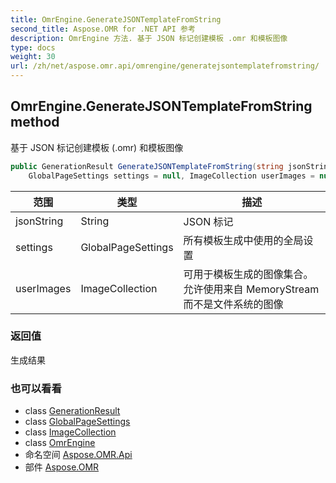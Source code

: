 ```yaml
---
title: OmrEngine.GenerateJSONTemplateFromString
second_title: Aspose.OMR for .NET API 参考
description: OmrEngine 方法. 基于 JSON 标记创建模板 .omr 和模板图像
type: docs
weight: 30
url: /zh/net/aspose.omr.api/omrengine/generatejsontemplatefromstring/
---
```

## OmrEngine.GenerateJSONTemplateFromString method

基于 JSON 标记创建模板 (.omr) 和模板图像

```csharp
public GenerationResult GenerateJSONTemplateFromString(string jsonString, 
    GlobalPageSettings settings = null, ImageCollection userImages = null)
```

| 范围 | 类型 | 描述 |
| --- | --- | --- |
| jsonString | String | JSON 标记 |
| settings | GlobalPageSettings | 所有模板生成中使用的全局设置 |
| userImages | ImageCollection | 可用于模板生成的图像集合。允许使用来自 MemoryStream 而不是文件系统的图像 |

### 返回值

生成结果

### 也可以看看

* class [GenerationResult](../../../aspose.omr.generation/generationresult/)
* class [GlobalPageSettings](../../../aspose.omr.generation/globalpagesettings/)
* class [ImageCollection](../../imagecollection/)
* class [OmrEngine](../)
* 命名空间 [Aspose.OMR.Api](../../omrengine/)
* 部件 [Aspose.OMR](../../../)


